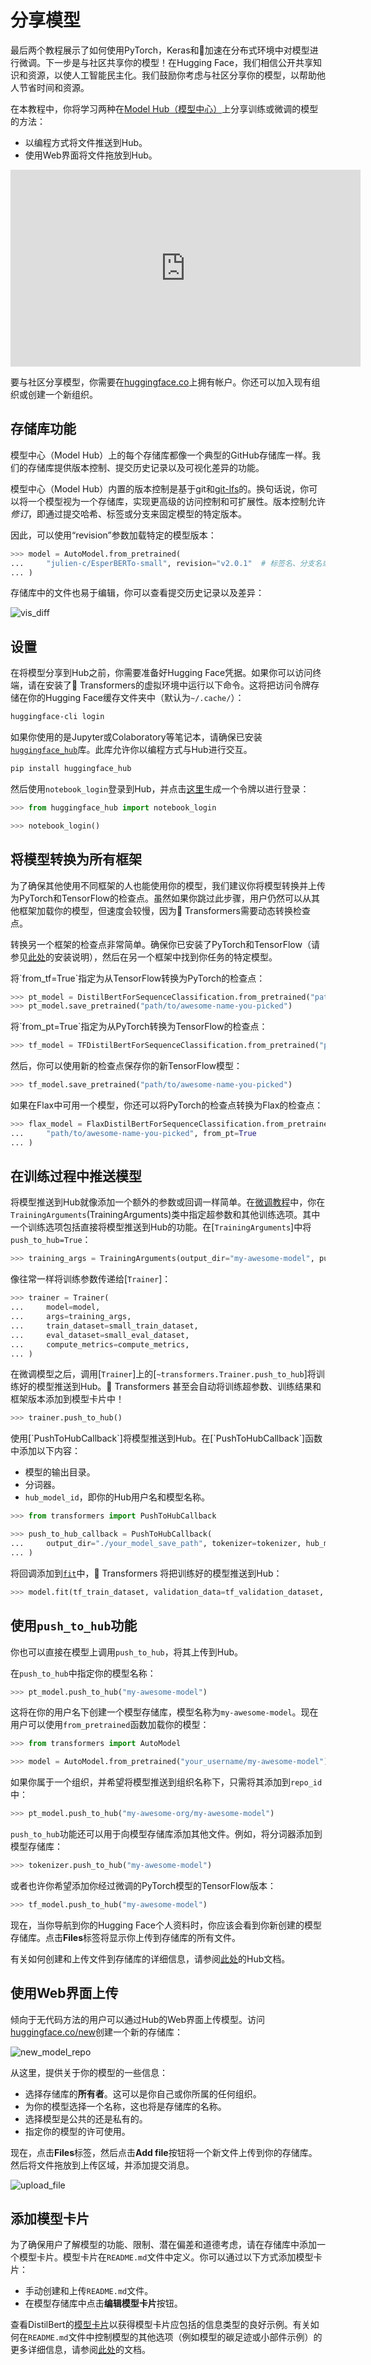 <!--版权所有2022年的拥抱面阅读组。 版权所有。

根据Apache许可证2.0版（“许可证”），除非符合许可证的要求，否则你不得使用此文件。
你可以在以下位置获得许可证的副本

http://www.apache.org/licenses/LICENSE-2.0

除非适用的法律要求或书面同意，按“原样”分发的软件在
"AS IS" BASIS，不提供任何明示或暗示的保证或条件。请参阅许可证
特定语言的参数和限制。
⚠️注意，此文件采用Markdown格式，但包含我们doc-builder的特定语法（类似于MDX），你的Markdown查看器可能无法正确呈现。-->

# 分享模型

最后两个教程展示了如何使用PyTorch，Keras和🤗加速在分布式环境中对模型进行微调。下一步是与社区共享你的模型！在Hugging Face，我们相信公开共享知识和资源，以使人工智能民主化。我们鼓励你考虑与社区分享你的模型，以帮助他人节省时间和资源。

在本教程中，你将学习两种在[Model Hub（模型中心）](https://huggingface.co/models)上分享训练或微调的模型的方法：

- 以编程方式将文件推送到Hub。
- 使用Web界面将文件拖放到Hub。

<iframe width="560" height="315" src="https://www.youtube.com/embed/XvSGPZFEjDY" title="YouTube视频播放器"
frameborder="0" allow="accelerometer; autoplay; clipboard-write; encrypted-media; gyroscope;
picture-in-picture" allowfullscreen></iframe>

<Tip>

要与社区分享模型，你需要在[huggingface.co](https://huggingface.co/join)上拥有帐户。你还可以加入现有组织或创建一个新组织。

</Tip>

## 存储库功能

模型中心（Model Hub）上的每个存储库都像一个典型的GitHub存储库一样。我们的存储库提供版本控制、提交历史记录以及可视化差异的功能。

模型中心（Model Hub）内置的版本控制是基于git和[git-lfs](https://git-lfs.github.com/)的。换句话说，你可以将一个模型视为一个存储库，实现更高级的访问控制和可扩展性。版本控制允许*修订*，即通过提交哈希、标签或分支来固定模型的特定版本。

因此，可以使用“revision”参数加载特定的模型版本：

```py
>>> model = AutoModel.from_pretrained(
...     "julien-c/EsperBERTo-small", revision="v2.0.1"  # 标签名、分支名或提交哈希
... )
```

存储库中的文件也易于编辑，你可以查看提交历史记录以及差异：

![vis_diff](https://huggingface.co/datasets/huggingface/documentation-images/resolve/main/vis_diff.png)

## 设置

在将模型分享到Hub之前，你需要准备好Hugging Face凭据。如果你可以访问终端，请在安装了🤗 Transformers的虚拟环境中运行以下命令。这将把访问令牌存储在你的Hugging Face缓存文件夹中（默认为`~/.cache/`）：

```bash
huggingface-cli login
```

如果你使用的是Jupyter或Colaboratory等笔记本，请确保已安装[`huggingface_hub`](https://huggingface.co/docs/hub/adding-a-library)库。此库允许你以编程方式与Hub进行交互。

```bash
pip install huggingface_hub
```

然后使用`notebook_login`登录到Hub，并点击[这里](https://huggingface.co/settings/token)生成一个令牌以进行登录：

```py
>>> from huggingface_hub import notebook_login

>>> notebook_login()
```

## 将模型转换为所有框架

为了确保其他使用不同框架的人也能使用你的模型，我们建议你将模型转换并上传为PyTorch和TensorFlow的检查点。虽然如果你跳过此步骤，用户仍然可以从其他框架加载你的模型，但速度会较慢，因为🤗 Transformers需要动态转换检查点。

转换另一个框架的检查点非常简单。确保你已安装了PyTorch和TensorFlow（请参见[此处](installation.md)的安装说明），然后在另一个框架中找到你任务的特定模型。

<frameworkcontent>
<pt>
将`from_tf=True`指定为从TensorFlow转换为PyTorch的检查点：

```py
>>> pt_model = DistilBertForSequenceClassification.from_pretrained("path/to/awesome-name-you-picked", from_tf=True)
>>> pt_model.save_pretrained("path/to/awesome-name-you-picked")
```
</pt>
<tf>
将`from_pt=True`指定为从PyTorch转换为TensorFlow的检查点：

```py
>>> tf_model = TFDistilBertForSequenceClassification.from_pretrained("path/to/awesome-name-you-picked", from_pt=True)
```

然后，你可以使用新的检查点保存你的新TensorFlow模型：

```py
>>> tf_model.save_pretrained("path/to/awesome-name-you-picked")
```
</tf>
<jax>
如果在Flax中可用一个模型，你还可以将PyTorch的检查点转换为Flax的检查点：

```py
>>> flax_model = FlaxDistilBertForSequenceClassification.from_pretrained(
...     "path/to/awesome-name-you-picked", from_pt=True
... )
```
</jax>
</frameworkcontent>

## 在训练过程中推送模型

<frameworkcontent>
<pt>
<Youtube id="Z1-XMy-GNLQ"/>

将模型推送到Hub就像添加一个额外的参数或回调一样简单。在[微调教程](training.md)中，你在`TrainingArguments`(TrainingArguments)类中指定超参数和其他训练选项。其中一个训练选项包括直接将模型推送到Hub的功能。在[`TrainingArguments`]中将`push_to_hub=True`：

```py
>>> training_args = TrainingArguments(output_dir="my-awesome-model", push_to_hub=True)
```

像往常一样将训练参数传递给[`Trainer`]：

```py
>>> trainer = Trainer(
...     model=model,
...     args=training_args,
...     train_dataset=small_train_dataset,
...     eval_dataset=small_eval_dataset,
...     compute_metrics=compute_metrics,
... )
```

在微调模型之后，调用[`Trainer`]上的[`~transformers.Trainer.push_to_hub`]将训练好的模型推送到Hub。🤗 Transformers 甚至会自动将训练超参数、训练结果和框架版本添加到模型卡片中！

```py
>>> trainer.push_to_hub()
```
</pt>
<tf>
使用[`PushToHubCallback`]将模型推送到Hub。在[`PushToHubCallback`]函数中添加以下内容：

- 模型的输出目录。
- 分词器。
- `hub_model_id`，即你的Hub用户名和模型名称。

```py
>>> from transformers import PushToHubCallback

>>> push_to_hub_callback = PushToHubCallback(
...     output_dir="./your_model_save_path", tokenizer=tokenizer, hub_model_id="your-username/my-awesome-model"
... )
```

将回调添加到[`fit`](https://keras.io/api/models/model_training_apis/)中，🤗 Transformers 将把训练好的模型推送到Hub：

```py
>>> model.fit(tf_train_dataset, validation_data=tf_validation_dataset, epochs=3, callbacks=push_to_hub_callback)
```
</tf>
</frameworkcontent>

## 使用`push_to_hub`功能

你也可以直接在模型上调用`push_to_hub`，将其上传到Hub。

在`push_to_hub`中指定你的模型名称：

```py
>>> pt_model.push_to_hub("my-awesome-model")
```

这将在你的用户名下创建一个模型存储库，模型名称为`my-awesome-model`。现在用户可以使用`from_pretrained`函数加载你的模型：

```py
>>> from transformers import AutoModel

>>> model = AutoModel.from_pretrained("your_username/my-awesome-model")
```

如果你属于一个组织，并希望将模型推送到组织名称下，只需将其添加到`repo_id`中：

```py
>>> pt_model.push_to_hub("my-awesome-org/my-awesome-model")
```

`push_to_hub`功能还可以用于向模型存储库添加其他文件。例如，将分词器添加到模型存储库：

```py
>>> tokenizer.push_to_hub("my-awesome-model")
```

或者也许你希望添加你经过微调的PyTorch模型的TensorFlow版本：

```py
>>> tf_model.push_to_hub("my-awesome-model")
```

现在，当你导航到你的Hugging Face个人资料时，你应该会看到你新创建的模型存储库。点击**Files**标签将显示你上传到存储库的所有文件。

有关如何创建和上传文件到存储库的详细信息，请参阅[此处](https://huggingface.co/docs/hub/how-to-upstream)的Hub文档。

## 使用Web界面上传

倾向于无代码方法的用户可以通过Hub的Web界面上传模型。访问[huggingface.co/new](https://huggingface.co/new)创建一个新的存储库：

![new_model_repo](https://huggingface.co/datasets/huggingface/documentation-images/resolve/main/new_model_repo.png)

从这里，提供关于你的模型的一些信息：

- 选择存储库的**所有者**。这可以是你自己或你所属的任何组织。
- 为你的模型选择一个名称，这也将是存储库的名称。
- 选择模型是公共的还是私有的。
- 指定你的模型的许可使用。

现在，点击**Files**标签，然后点击**Add file**按钮将一个新文件上传到你的存储库。然后将文件拖放到上传区域，并添加提交消息。

![upload_file](https://huggingface.co/datasets/huggingface/documentation-images/resolve/main/upload_file.png)

## 添加模型卡片

为了确保用户了解模型的功能、限制、潜在偏差和道德考虑，请在存储库中添加一个模型卡片。模型卡片在`README.md`文件中定义。你可以通过以下方式添加模型卡片：

* 手动创建和上传`README.md`文件。
* 在模型存储库中点击**编辑模型卡片**按钮。

查看DistilBert的[模型卡片](https://huggingface.co/distilbert-base-uncased)以获得模型卡片应包括的信息类型的良好示例。有关如何在`README.md`文件中控制模型的其他选项（例如模型的碳足迹或小部件示例）的更多详细信息，请参阅[此处](https://huggingface.co/docs/hub/models-cards)的文档。